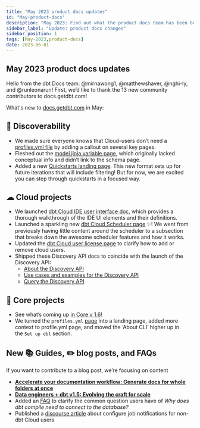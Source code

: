 ```yaml
---
title: "May 2023 product docs updates"
id: "May-product-docs"
description: "May 2023: Find out what the product docs team has been busy doing in the month of May."
sidebar_label: "Update: product docs changes"
sidebar_position: 1
tags: [May-2023,product-docs]
date: 2023-06-01
---
```



## May **2023 product docs updates**

Hello from the dbt Docs team: @mirnawong1, @matthewshaver, @nghi-ly, and @runleonarun! First, we’d like to thank the 13 new community contributors to docs.getdbt.com!

What's new to [docs.getdbt.com](http://docs.getdbt.com/) in May:

## 🔎 Discoverability

- We made sure everyone knows that Cloud-users don’t need a [profiles.yml file](/docs/core/connect-data-platform/profiles.yml) by adding a callout on several key pages.
- Fleshed out the [model jinja variable page](/reference/dbt-jinja-functions/model), which originally lacked conceptual info and didn’t link to the schema page.
- Added a new [Quickstarts landing page](/quickstarts). This new format sets up for future iterations that will include filtering! But for now, we are excited you can step through quickstarts in a focused way.

## ☁ Cloud projects

- We launched [dbt Cloud IDE user interface doc](/docs/cloud/dbt-cloud-ide/ide-user-interface), which provides a thorough walkthrough of the IDE UI elements and their definitions.
- Launched a sparkling new [dbt Cloud Scheduler page](/docs/deploy/job-scheduler) ✨! We went from previously having little content around the scheduler to a subsection that breaks down the awesome scheduler features and how it works.
- Updated the [dbt Cloud user license page](/docs/cloud/manage-access/seats-and-users#licenses) to clarify how to add or remove cloud users.
- Shipped these Discovery API docs to coincide with the launch of the Discovery API:
    - [About the Discovery API](/docs/dbt-cloud-apis/discovery-api)
    - [Use cases and examples for the Discovery API](/docs/dbt-cloud-apis/discovery-use-cases-and-examples)
    - [Query the Discovery API](/docs/dbt-cloud-apis/discovery-querying)

## 🎯 Core projects

- See what’s coming up [in Core v 1.6](https://github.com/dbt-labs/docs.getdbt.com/issues?q=is%3Aissue+label%3A%22dbt-core+v1.6%22)!
- We turned the `profiles.yml` [page](/docs/core/connect-data-platform/profiles.yml) into a landing page, added more context to profile.yml page, and moved the ‘About CLI’ higher up in the `Set up dbt` section.

## New 📚 Guides, ✏️ blog posts, and FAQs

If you want to contribute to a blog post, we’re focusing on content

- **[Accelerate your documentation workflow: Generate docs for whole folders at once](/blog/generating-dynamic-docs-dbt)**
- **[Data engineers + dbt v1.5: Evolving the craft for scale](/blog/evolving-data-engineer-craft)**
- Added an [FAQ](/faqs/Warehouse/db-connection-dbt-compile) to clarify the common question users have of *Why does dbt compile need to connect to the database?*
- Published a [discourse article](https://discourse.getdbt.com/t/how-to-configure-external-user-email-notifications-in-dbt-cloud/8393) about configure job notifications for non-dbt Cloud users
